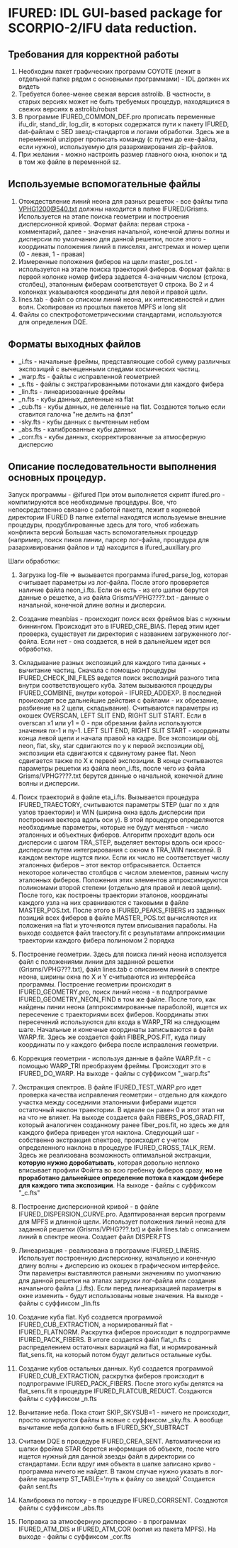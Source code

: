 # IFURED: IDL GUI-based package for SCORPIO-2/IFU data reduction. 



## Требования для корректной работы 
1) Необходим пакет графических программ COYOTE (лежит в отдельной папке рядом с основными программами) - IDL должен их видеть
2) Требуется более-менее свежая версия astrolib. В частности, в старых версиях может не быть требуемых процедур, находящихся в свежих версиях в astrolib/robust
3) В программе IFURED_COMMON_DEF.pro прописать переменные ifu_dir, stand_dir, log_dir, в которых содержатся пути к пакету IFURED, dat-файлам с SED звезд-стандартов и логами обработки. Здесь же в переменной unzipper прописать команду (с путем до exe-файла, если нужно), используемую для разархивирования zip-файлов.
4) При желании - можно настроить размер главного окна, кнопок и тд в том же файле в переменной sz. 


## Используемые вспомогательные файлы 
1) Отождествление линий неона для разных решеток - все файлы типа VPHG1200@540.txt должны находится в папке IFURED/Grisms. Используется на этапе поиска геометрии и построения дисперсионной кривой. Формат файла: первая строка - комментарий, далее - значения начальной, конечной длины волны и дисперсии по умолчанию для данной решетки, после этого - координаты положения линий в пикселях, ангстремах и номер щели (0 - левая, 1 - правая)
2) Измеренные положения фиберов на щели master_pos.txt - используется на этапе поиска траекторий фиберов. Формат файла: в первой колонке номер фибера задается 4-значным числом (строка, столбец), эталонным фиберам соответствует 0 строка. Во 2 и 4 колонках указываются координаты для левой и правой щели.
3) lines.tab - файл со списком линий неона, их интенсивностей и длин волн. Скопирован из прошлых пакетов MPFS и long slit
4) Файлы со спектрофотометрическими стандартами, используются для определения DQE.

## Форматы выходных файлов 
* _i.fts - начальные фреймы, представляющие собой сумму различных экспозиций с вычещенными следами космических частиц.
* _warp.fts - файлы с исправленной геометрией
* _s.fts - файлы с экстрагированными потоками для каждого фибера
* _lin.fts - линеаризованные фреймы
* _n.fts - кубы данных, деленные на flat
* _cub.fts - кубы данных, не деленные на flat. Создаются только если ставится галочка "не делить на флэт"
* -sky.fts - кубы данных с вычтенным небом
* _abs.fts - калиброванные кубы данных
* _corr.fts - кубы данных, скорректированные за атмосферную дисперсию 

## Описание последовательности выполнения основных процедур. 

Запуск программы - @ifured
При этом выполняется скрипт ifured.pro - компилируются все необходимые процедуры.
Все, что непосредственно связано с работой пакета, лежит в корневой директории IFURED
В папке external находятся используемые внешние процедуры, продублированные здесь для того, чтоб избежать конфликта версий
Большая часть вспомогательных процедур (например, поиск пиков линии, парсер лог-файла, процедура для разархивирования файлов и тд) находится в ifured_auxiliary.pro

Шаги обработки:
1) Загрузка log-file => вызывается программа ifured_parse_log, которая считывает параметры из лог-файла. После этого проверяется наличие файла neon_i.fts. Если он есть - из его шапки берутся данные о решетке, а из файла Grisms/VPHG????.txt - данные о начальной, конечной длине волны и дисперсии.

2) Создание meanbias - происходит поиск всех фреймов bias с нужным биннингом. Происходит это в IFURED_CRE_BIAS. Перед этим идет проверка, существует ли директория с названием загруженного лог-файла. Если нет - она создается, в ней в дальнейшем идет вся обработка.

3) Складывание разных экспозиций для каждого типа данных + вычитание частиц. 
Сначала с помощью процедуры IFURED_CHECK_INI_FILES ведется поиск экспозиций разного типа внутри соответствующего куба. Затем вызываются процедуры IFURED_COMBINE, внутри которой - IFURED_ADDEXP. В последней происходят все дальнейшие действия с файлами - их обрезание, разбиение на 2 щели, складывание).
Считываются параметры из окошек OVERSCAN, LEFT SLIT END, RIGHT SLIT START. Если в overscan x1 или y1 = 0 - при обрезании файла используются значения nx-1 и ny-1. 
LEFT SLIT END, RIGHT SLIT START - координаты конца левой щели и начала правой на кадре.
Все экспозиции obj, neon, flat, sky, star сдвигаются по y к первой экспозиции obj, экспозиции eta сдвигаются к сдвинутому ранее flat.  Neon сдвигается также по X к первой экспозиции.
В конце считываются параметры решетки из файла neon_i.fts, после чего из файла Grisms/VPHG????.txt берутся данные о начальной, конечной длине волны и дисперсии.

4) Поиск траекторий в файле eta_i.fts. Вызывается процедура IFURED_TRAECTORY, считываются параметры STEP (шаг по x для узлов траектории) и WIN (ширина окна вдоль дисперсии при построения вектора вдоль оси y). В этой процедуре определяются необходимые параметры, которые не будут меняться - число эталонных и объектных фиберов. Алгоритм проходит вдоль оси дисперсии с шагом TRA_STEP, выделяет векторы вдоль оси кросс-дисперсии путем интегрирования с окном в TRA_WIN пикселей. В каждом векторе ищутся пики. Если их число не соответствует числу эталонных фиберов – этот вектор отбрасывается. Остается некоторое количество столбцов с числом элементов, равным числу эталонных фиберов. Положения этих элементов аппроксимируются полиномами второй степени (отдельно для правой и левой щели).
После того, как построены траектории эталонов, координаты каждого узла на них сравниваются с таковыми в файле MASTER_POS.txt. После этого в IFURED_PEAKS_FIBERS из заданных позиций всех фиберов в файле MASTER_POS.txt вычисляются их положения на flat и уточняются путем вписывания параболы.
На выходе создается файл traectory.fit с результатами аппроксимации траектории каждого фибера полиномом 2 порядка

5) Построение геометрии. Здесь для поиска линий неона исползуется файл с положениями линии для заданной решетки (Grisms/VPHG???.txt), файл lines.tab с описанием линий в спектре неона, ширины окна по X и Y считываются из интерфейса программы. Построение геометрии происходит в IFURED_GEOMETRY.pro, поиск линий неона - в подпрограмме IFURED_GEOMETRY_NEON_FIND в том же файле. После того, как найдены линии неона (аппроксимированные параболой), ищется их пересечение с траекториями всех фиберов. Координаты этих пересечений используются для входа в WARP_TRI на следующем шаге. Начальные и конечные координаты записываются в файл WARP.fit. Здесь же создается файл FIBER_POS.FIT, куда пишу координаты по y каждого фибера после исправления геометрии.

6) Коррекция геометрии - используя данные в файле WARP.fit - с помощью WARP_TRI преобразуем фреймы. Происходит это в IFURED_DO_WARP. На выходе - файлы с суффиксом "_warp.fts"

7) Экстракция спектров. В файле IFURED_TEST_WARP.pro идет проверка качества исправления геометрии - отдельно для каждого участка между соседними эталонными фиберами ищется остаточный наклон траектории. В идеале он равен 0 и этот этап ни на что не влияет. На выходе создается файл FIBERS_POS_GRAD.FIT, который аналогичен созданному ранее fiber_pos.fit, но здесь же для каждого фибера приведен угол наклона. 
Следующий шаг - собственно экстракция спектров, происходит с учетом определенного наклона в процедуре IFURED_CROSS_TALK_REM. Здесь же реализована возможность оптимальной экстракции, __которую нужно доробатывать__, которая довольно неплохо вписывает профили Фойгта во всю гребенку фиберов сразу, __но не проработано дальнейшее определение потока в каждом фибере для каждого типа экспозиции__.
На выходе - файлы с суффиксом "_с.fts"

8) Построение дисперсионной кривой - в файле IFURED_DISPERSION_CURVE.pro. Адаптированная версия программ для MPFS и длинной щели. Использует положения линий неона для заданной решетки (Grisms/VPHG???.txt) и файл lines.tab с описанием линий в спектре неона. Создает файл DISPER.FTS

9) Линеаризация - реализована в программе IFURED_LINERIS. Использует построенную дисперсионку, начальную и конечную длину волны + дисперсию из окошек в графическом интерфейсе. Эти параметры выставляются равными значениям по умолчанию для данной решетки на этапах загрузки лог-файла или создания начального файла (_i.fts). Если перед линеаризацией  параметры в окне изменить - будут использованы новые значения.
На выходе - файлы с суффиксом _lin.fts

10) Создание куба flat. Куб создается программой IFURED_CUB_EXTRACTION, а нормированный flat - IFURED_FLATNORM. Раскрутка фиберов происходит в подпрограмме IFURED_PACK_FIBERS.
В итоге создается файл flat_n.fts с распределением остаточных вариаций на flat, и нормированный flat_sens.fit, на который потом будут делиться остальные кубы.

11) Создание кубов остальных данных. Куб создается программой IFURED_CUB_EXTRACTION, раскрутка фиберов происходит в подпрограмме IFURED_PACK_FIBERS. После этого кубы делятся на flat_sens.fit в процедуре IFURED_FLATCUB_REDUCT. Создаются файлы с суффиксом _n.fts

12) Вычитание неба. Пока стоит SKIP_SKYSUB=1 - ничего не происходит, просто копируются файлы в новые с суффиксом _sky.fts. А вообще вычитание неба должно быть в IFURED_SKY_SUBTRACT

13) Считаем DQE в процедуре IFURED_CREA_SENT. Автоматически из шапки фрейма STAR берется информация об объекте, после чего ищется нужный для данной звезды файл в директории со стандартами. Если вдруг имя объекта в шапке записано криво - программа ничего не найдет. В таком случае нужно указать в лог-файле параметр ST_TABLE='путь к файлу со звездой'
Создается файл sent.fts

14) Калибровка по потоку - в процедуре IFURED_CORRSENT. Создаются файлы с суффиксом _abs.fts

15) Поправка за атмосферную дисперсию - в программах IFURED_ATM_DIS и IFURED_ATM_COR (копия из пакета MPFS). На выходе - файлы с суффиксом _cor.fts
